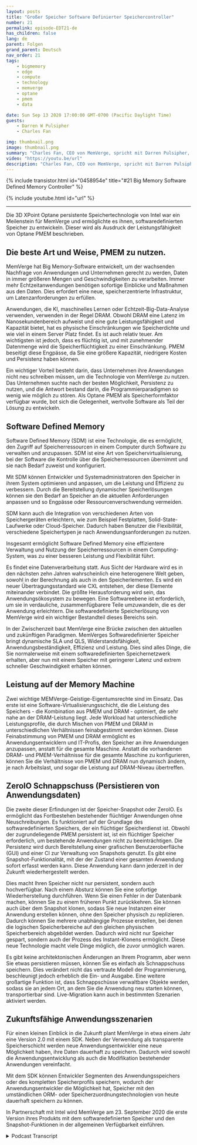 ```yaml
---
layout: posts
title: "Großer Speicher Software Definierter Speichercontroller"
number: 21
permalink: episode-EDT21-de
has_children: false
lang: de
parent: Folgen
grand_parent: Deutsch
nav_order: 21
tags:
    - bigmemory
    - edge
    - compute
    - technology
    - memverge
    - optane
    - pmem
    - data

date: Sun Sep 13 2020 17:00:00 GMT-0700 (Pacific Daylight Time)
guests:
    - Darren W Pulsipher
    - Charles Fan

img: thumbnail.png
image: thumbnail.png
summary: "Charles Fan, CEO von MemVerge, spricht mit Darren Pulsipher, Chief Solutions Architect, Public Sector, Intel, über ihre neue Technologie, Big Memory softwaredefinierte Speichercontroller. Die Technologie nutzt den Intel 3D XPoint Optane persistenten Speicher, um effizient die Kluft zwischen aktuellen und zukünftigen Architekturen zu überbrücken und dabei eine größere Kapazität, geringere Kosten und Persistenz zu bieten."
video: "https://youtu.be/url"
description: "Charles Fan, CEO von MemVerge, spricht mit Darren Pulsipher, Chief Solutions Architect, Public Sector, Intel, über ihre neue Technologie, Big Memory softwaredefinierte Speichercontroller. Die Technologie nutzt den Intel 3D XPoint Optane persistenten Speicher, um effizient die Kluft zwischen aktuellen und zukünftigen Architekturen zu überbrücken und dabei eine größere Kapazität, geringere Kosten und Persistenz zu bieten."
---
```


<div>
{% include transistor.html id="0458954e" title="#21 Big Memory Software Defined Memory Controller" %}

{% include youtube.html id="url" %}
</div>

---

Die 3D XPoint Optane persistente Speichertechnologie von Intel war ein Meilenstein für MemVerge und ermöglichte es ihnen, softwaredefinierten Speicher zu entwickeln. Dieser wird als Ausdruck der Leistungsfähigkeit von Optane PMEM beschrieben.

## Die beste Art und Weise, PMEM zu nutzen.

MemVerge hat Big Memory-Software entwickelt, um der wachsenden Nachfrage von Anwendungen und Unternehmen gerecht zu werden, Daten in immer größeren Mengen und Geschwindigkeiten zu verarbeiten. Immer mehr Echtzeitanwendungen benötigen sofortige Einblicke und Maßnahmen aus den Daten. Dies erfordert eine neue, speicherzentrierte Infrastruktur, um Latenzanforderungen zu erfüllen.

Anwendungen, die KI, maschinelles Lernen oder Echtzeit-Big-Data-Analyse verwenden, verwenden in der Regel DRAM. Obwohl DRAM eine Latenz im Nanosekundenbereich aufweist und eine gute Leistungsfähigkeit und Kapazität bietet, hat es physische Einschränkungen wie Speicherdichte und wie viel in einem Server Platz findet. Es ist auch relativ teuer. Am wichtigsten ist jedoch, dass es flüchtig ist, und mit zunehmender Datenmenge wird die Speicherflüchtigkeit zu einer Einschränkung. PMEM beseitigt diese Engpässe, da Sie eine größere Kapazität, niedrigere Kosten und Persistenz haben können.

Ein wichtiger Vorteil besteht darin, dass Unternehmen ihre Anwendungen nicht neu schreiben müssen, um die Technologie von MemVerge zu nutzen. Das Unternehmen suchte nach der besten Möglichkeit, Persistenz zu nutzen, und die Antwort bestand darin, die Programmierparadigmen so wenig wie möglich zu stören. Als Optane PMEM als Speicherformfaktor verfügbar wurde, bot sich die Gelegenheit, wertvolle Software als Teil der Lösung zu entwickeln.

## Software Defined Memory

Software Defined Memory (SDM) ist eine Technologie, die es ermöglicht, den Zugriff auf Speicherressourcen in einem Computer durch Software zu verwalten und anzupassen. SDM ist eine Art von Speichervirtualisierung, bei der Software die Kontrolle über die Speicherressourcen übernimmt und sie nach Bedarf zuweist und konfiguriert.

Mit SDM können Entwickler und Systemadministratoren den Speicher in ihrem System optimieren und anpassen, um die Leistung und Effizienz zu verbessern. Durch die Bereitstellung dynamischer Speicherlösungen können sie den Bedarf an Speicher an die aktuellen Anforderungen anpassen und so Engpässe oder Ressourcenverschwendung vermeiden.

SDM kann auch die Integration von verschiedenen Arten von Speichergeräten erleichtern, wie zum Beispiel Festplatten, Solid-State-Laufwerke oder Cloud-Speicher. Dadurch haben Benutzer die Flexibilität, verschiedene Speichertypen je nach Anwendungsanforderungen zu nutzen.

Insgesamt ermöglicht Software Defined Memory eine effizientere Verwaltung und Nutzung der Speicherressourcen in einem Computing-System, was zu einer besseren Leistung und Flexibilität führt.

Es findet eine Datenverarbeitung statt. Aus Sicht der Hardware wird es in den nächsten zehn Jahren wahrscheinlich eine heterogenere Welt geben, sowohl in der Berechnung als auch in den Speicherlementen. Es wird ein neuer Übertragungsstandard wie CXL entstehen, der diese Elemente miteinander verbindet. Die größte Herausforderung wird sein, das Anwendungsökosystem zu bewegen. Eine Softwareebene ist erforderlich, um sie in verdauliche, zusammenfügbarere Teile umzuwandeln, die es der Anwendung erleichtern. Die softwaredefinierte Speicherlösung von MemVerge wird ein wichtiger Bestandteil dieses Bereichs sein.

In der Zwischenzeit baut MemVerge eine Brücke zwischen den aktuellen und zukünftigen Paradigmen. MemVerges Softwaredefinierter Speicher bringt dynamische SLA und QLS, Widerstandsfähigkeit, Anwendungsbeständigkeit, Effizienz und Leistung. Dies sind alles Dinge, die Sie normalerweise mit einem softwaredefinierten Speichernetzwerk erhalten, aber nun mit einem Speicher mit geringerer Latenz und extrem schneller Geschwindigkeit erhalten können.

## Leistung auf der Memory Machine

Zwei wichtige MEMVerge-Geistige-Eigentumsrechte sind im Einsatz. Das erste ist eine Software-Virtualisierungsschicht, die die Leistung des Speichers - die Kombination aus PMEM und DRAM - optimiert, die sehr nahe an der DRAM-Leistung liegt. Jede Workload hat unterschiedliche Leistungsprofile, die durch Mischen von PMEM und DRAM in unterschiedlichen Verhältnissen feinabgestimmt werden können. Diese Feinabstimmung von PMEM und DRAM ermöglicht es Anwendungsentwicklern und IT-Profis, den Speicher an ihre Anwendungen anzupassen, anstatt für die gesamte Maschine. Anstatt die vorhandenen DRAM- und PMEM-Verhältnisse für die gesamte Maschine zu konfigurieren, können Sie die Verhältnisse von PMEM und DRAM nun dynamisch ändern, je nach Arbeitslast, und sogar die Leistung auf DRAM-Niveau übertreffen.

## ZeroIO Schnappschuss (Persistieren von Anwendungsdaten)

Die zweite dieser Erfindungen ist der Speicher-Snapshot oder ZeroIO. Es ermöglicht das Fortbestehen bestehender flüchtiger Anwendungen ohne Neuschreibungen. Es funktioniert auf der Grundlage des softwaredefinierten Speichers, der ein flüchtiger Speicherdienst ist. Obwohl der zugrundeliegende PMEM persistent ist, ist ein flüchtiger Speicher erforderlich, um bestehende Anwendungen nicht zu beeinträchtigen. Die Persistenz wird durch Bereitstellung einer grafischen Benutzeroberfläche (GUI) und einer CI zur Verwaltung von Snapshots genutzt. Es gibt eine Snapshot-Funktionalität, mit der der Zustand einer gesamten Anwendung sofort erfasst werden kann. Diese Anwendung kann dann jederzeit in der Zukunft wiederhergestellt werden.

Dies macht Ihren Speicher nicht nur persistent, sondern auch hochverfügbar. Nach einem Absturz können Sie eine sofortige Wiederherstellung durchführen. Wenn Sie einen Fehler in der Datenbank machen, können Sie zu einem früheren Punkt zurückkehren. Sie können auch über dem Snapshot klonen, sodass Sie neue Instanzen einer Anwendung erstellen können, ohne den Speicher physisch zu replizieren. Dadurch können Sie mehrere unabhängige Prozesse erstellen, bei denen die logischen Speicherbereiche auf den gleichen physischen Speicherbereich abgebildet werden. Dadurch wird nicht nur Speicher gespart, sondern auch der Prozess des Instant-Klonens ermöglicht. Diese neue Technologie macht viele Dinge möglich, die zuvor unmöglich waren.

Es gibt keine architektonischen Änderungen an Ihrem Programm, aber wenn Sie etwas persistieren müssen, können Sie es einfach als Schnappschuss speichern. Dies verändert nicht das vertraute Modell der Programmierung, beschleunigt jedoch erheblich die Ein- und Ausgabe. Eine weitere großartige Funktion ist, dass Schnappschüsse verwaltbare Objekte werden, sodass sie an jedem Ort, an dem Sie die Anwendung neu starten können, transportierbar sind. Live-Migration kann auch in bestimmten Szenarien aktiviert werden.

## Zukunftsfähige Anwendungsszenarien

Für einen kleinen Einblick in die Zukunft plant MemVerge in etwa einem Jahr eine Version 2.0 mit einem SDK. Neben der Verwendung als transparente Speicherschicht werden neue Anwendungsentwickler eine neue Möglichkeit haben, ihre Daten dauerhaft zu speichern. Dadurch wird sowohl die Anwendungsentwicklung als auch die Modifikation bestehender Anwendungen vereinfacht.

Mit dem SDK können Entwickler Segmenten des Anwendungsspeichers oder des kompletten Speicherprofils speichern, wodurch der Anwendungsentwickler die Möglichkeit hat, Speicher mit den umständlichen ORM- oder Speicherzuordnungstechnologien von heute dauerhaft speichern zu können.

In Partnerschaft mit Intel wird MemVerge am 23. September 2020 die erste Version ihres Produkts mit dem softwaredefinierten Speicher und den Snapshot-Funktionen in der allgemeinen Verfügbarkeit einführen.



<details>
<summary> Podcast Transcript </summary>

<p></p>

</details>
